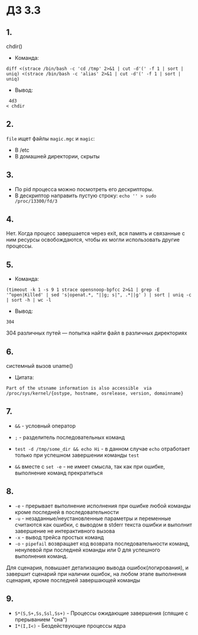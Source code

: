 # ДЗ 3.3

## 1.

chdir()

- Команда:

```
diff <(strace /bin/bash -c 'cd /tmp' 2>&1 | cut -d'(' -f 1 | sort | uniq) <(strace /bin/bash -c 'alias' 2>&1 | cut -d'(' -f 1 | sort | uniq)
```

- Вывод:

```
 4d3
< chdir
```
## 2.
```file``` ищет файлы ```magic.mgc``` и ```magic```:
- В /etc
- В домашней директории, скрыты

## 3.
- По pid процесса можно посмотреть его дескрипторы.
- В дескриптор направить пустую строку: ```echo '' > sudo /proc/13300/fd/3```

## 4.
Нет. Когда процесс завершается через exit, вся память и связанные с ним ресурсы освобождаются, чтобы их могли использовать другие процессы.

## 5.
- Команда:

```
(timeout -k 1 -s 9 1 strace opensnoop-bpfcc 2>&1 | grep -E '^open|Killed' | sed 's|openat.*, "||g; s|", .*||g' ) | sort | uniq -c | sort -h | wc -l
```

- Вывод:

```
304
```

304 различных путей — попытка найти файл в различных директориях

## 6.

 системный вызов uname()

- Цитата:

```
Part of the utsname information is also accessible  via  /proc/sys/kernel/{ostype, hostname, osrelease, version, domainname}
```
## 7.
- ```&&``` - условный оператор
- ```;``` - разделитель последовательных команд

- ```test -d /tmp/some_dir && echo Hi``` - в данном случае ```echo``` отработает только при успешном завершении команды ```test```
- ```&&``` вместе с ```set -e``` - не имеет смысла, так как при ошибке, выполнение команд прекратиться
## 8.
- ```-e``` - прерывает выполнение исполнения при ошибке любой команды кроме последней в последовательности 
- ```-u``` - незаданные/неустановленные параметры и переменные считаются как ошибки, с выводом в stderr текста ошибки и выполнит завершение не интерактивного вызова
- ```-x``` - вывод трейса простых команд 
- ```-o``` - ```pipefail``` возвращает код возврата последовательности команд, ненулевой при последней команды или 0 для успешного выполнения команд.

Для сценария, повышает детализацию вывода ошибок(логирования), и завершит сценарий при наличии ошибок, на любом этапе выполнения сценария, кроме последней завершающей команды
## 9.
- ```S*(S,S+,Ss,Ssl,Ss+)``` - Процессы ожидающие завершения (спящие с прерыванием "сна")
- ```I*(I,I<)``` - Бездействующие процессы ядра
